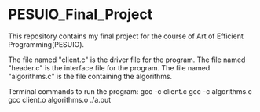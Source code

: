 # PESUIO_Final_Project
This repository contains my final project for the course of Art of Efficient Programming(PESUIO).

The file named "client.c" is the driver file for the program.
The file named "header.c" is the interface file for the program.
The file named "algorithms.c" is the file containing the algorithms.

Terminal commands to run the program:
gcc -c client.c
gcc -c algorithms.c
gcc client.o algorithms.o
./a.out
